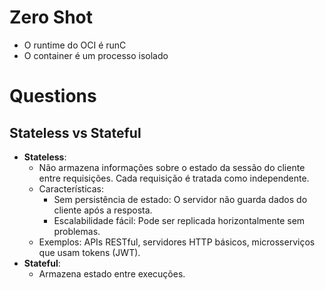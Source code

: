 # Zero Shot

- O runtime do OCI é runC
- O container é um processo isolado

# Questions

## Stateless vs Stateful

- **Stateless**:
  - Não armazena informações sobre o estado da sessão do cliente entre requisições. Cada requisição é tratada como independente.
  - Características:
    - Sem persistência de estado: O servidor não guarda dados do cliente após a resposta.
    - Escalabilidade fácil: Pode ser replicada horizontalmente sem problemas.
  - Exemplos: APIs RESTful, servidores HTTP básicos, microsserviços que usam tokens (JWT).
- **Stateful**:
  - Armazena estado entre execuções.
